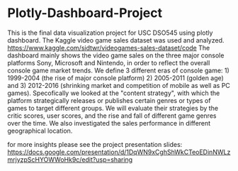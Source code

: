 # Plotly-Dashboard-Project
This is the final data visualization project for USC DSO545 using plotly dashboard. The Kaggle video game sales dataset was used and analyzed. https://www.kaggle.com/sidtwr/videogames-sales-dataset/code
The dashboard mainly shows the video game sales on the three major console platforms Sony, Microsoft and Nintendo, in order to reflect the overall console game market trends. We define 3 different eras of console game: 1) 1999-2004 (the rise of major console platform) 2) 2005-2011 (golden age) and 3) 2012-2016 (shrinking market and competition of mobile as well as PC games). Specofically we looked at the "content strategy", with which the platform strategically releases or publishes certain genres or types of games to target different groups. We will evaluate their strategies by the critic scores, user scores, and the rise and fall of different game genres over the time. We also investigated the sales performance in different geographical location.


for more insights please see the project presentation slides: https://docs.google.com/presentation/d/1DqWN9xCghShWkCTeoEDinNWLzmrjyzpScHYOWWoHk9c/edit?usp=sharing
